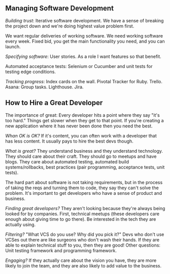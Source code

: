## Managing Software Development

*Building trust*: Iterative software development. We have a sense of breaking the project down and we're doing highest value problem first.

We want regular deliveries of working software. We need working software every week. Fixed bid, you get the main functionality you need, and you can launch.

*Specifying software*: User stories. As a role I want features so that benefit.

Automated acceptance tests: Selenium or Cucumber and unit tests for testing edge conditions.

*Tracking progress*: Index cards on the wall. Pivotal Tracker for Ruby. Trello. Asana: Group tasks. Lighthouse. Jira.

## How to Hire a Great Developer

The importance of great: Every developer hits a point where they say "it's too hard." Things get slower when they get to that point. If you're creating a new application where it has never been done then you need the best.

*Whan OK is OK?* If it's content, you can often work with a developer that has less content. It usually pays to hire the best devs though.

*What is great?* They understand business and they understand technology. They should care about their craft. They should go to meetups and have blogs. They care about automated testing, automated build systems/rollbacks, best practices (pair programming, acceptance tests, unit tests).

The hard part about software is not taking requirements, but in the process of taking the reqs and turning them to code, they say they can't solve the problem. It's important to get developers who have a sense of product and business.

*Finding great developers?* They aren't looking because they're always being looked for by companies. First, technical meetups (these developers care enough about giving time to go there). Be interested in the tech they are actually using.

*Filtering?* "What VCS do you use? Why did you pick it?" Devs who don't use VCSes out there are like surgeons who don't wash their hands. If they are able to explain technical stuff to you, then they are good! Other questions: Unit testing framework and programming framework.

*Engaging?* If they actually care about the vision you have, they are more likely to join the team, and they are also likely to add value to the business.
